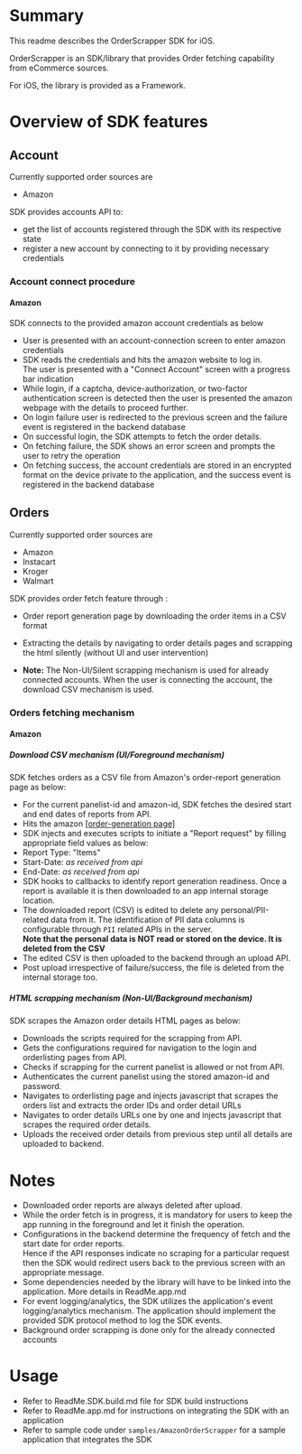 
# Summary

This readme describes the OrderScrapper SDK for iOS.

OrderScrapper is an SDK/library that provides Order fetching capability from eCommerce sources.

For iOS, the library is provided as a Framework.


# Overview of SDK features

## Account  
Currently supported order sources are 
- Amazon

SDK provides accounts API to:
- get the list of accounts registered through the SDK with its respective state
- register a new account by connecting to it by providing necessary credentials

### Account connect procedure

#### Amazon

SDK connects to the provided amazon account credentials as below
- User is presented with an account-connection screen to enter amazon credentials
- SDK reads the credentials and hits the amazon website to log in.  
 The user is presented with a "Connect Account" screen with a progress bar indication
- While login, if a captcha, device-authorization, or two-factor authentication screen is detected then the user is presented the amazon webpage with the details to proceed further.
- On login failure user is redirected to the previous screen and the failure event is registered in the backend database
- On successful login, the SDK attempts to fetch the order details.
- On fetching failure, the SDK shows an error screen and prompts the user to retry the operation
- On fetching success, the account credentials are stored in an encrypted format on the device private to the application, and the success event is registered in the backend database

## Orders

Currently supported order sources are 
- Amazon
- Instacart
- Kroger
- Walmart

SDK provides order fetch feature through :
- Order report generation page by downloading the order items in a CSV format
- Extracting the details by navigating to order details pages and scrapping the html silently (without UI and user intervention)

- **Note:** The Non-UI/Silent scrapping mechanism is used for already connected accounts. When the user is connecting the account, the download CSV mechanism is used. 

### Orders fetching mechanism

#### Amazon

##### Download CSV mechanism (UI/Foreground mechanism)

SDK fetches orders as a CSV file from Amazon's order-report generation page as below:
- For the current panelist-id and amazon-id, SDK fetches the desired start and end dates of reports from API.
- Hits the amazon [[order-generation page]](https://www.amazon.com/gp/b2b/reports)
- SDK injects and executes scripts to initiate a "Report request" by filling appropriate
 field values as below:
 - Report Type: "Items"
 - Start-Date: _as received from api_
 - End-Date: _as received from api_
- SDK hooks to callbacks to identify report generation readiness. Once a report is available it is then downloaded to an app internal storage location.
- The downloaded report (CSV) is edited to delete any personal/PII-related data from it. The identification of PII data columns is configurable through `PII` related APIs in the server.  
 **Note that the personal data is NOT read or stored on the device. It is deleted from the CSV**
- The edited CSV is then uploaded to the backend through an upload API.
- Post upload irrespective of failure/success, the file is deleted from the internal storage too.

##### HTML scrapping mechanism (Non-UI/Background mechanism)

SDK scrapes the Amazon order details HTML pages as below:
- Downloads the scripts required for the scrapping from API.
- Gets the configurations required for navigation to the login and orderlisting pages from API.
- Checks if scrapping for the current panelist is allowed or not from API.
- Authenticates the current panelist using the stored amazon-id and password.
- Navigates to orderlisting page and injects javascript that scrapes the orders list and extracts the order IDs and order detail URLs
- Navigates to order details URLs one by one and injects javascript that scrapes the required order details.
- Uploads the received order details from previous step until all details are uploaded to backend.

# Notes

- Downloaded order reports are always deleted after upload. 
- While the order fetch is in progress, it is mandatory for users to keep the app running in the foreground and let it finish the operation.
- Configurations in the backend determine the frequency of fetch and the start date for order reports.  
 Hence if the API responses indicate no scraping for a particular request then the SDK would redirect users back to the previous screen with an appropriate message.
- Some dependencies needed by the library will have to be linked into the application. More details in ReadMe.app.md
- For event logging/analytics, the SDK utilizes the application's event logging/analytics mechanism. The application should implement the provided SDK protocol method to log the SDK events.
- Background order scrapping is done only for the already connected accounts
 
# Usage 

- Refer to ReadMe.SDK.build.md file for SDK build instructions
- Refer to ReadMe.app.md for instructions on integrating the SDK with an application
- Refer to sample code under `samples/AmazonOrderScrapper` for a sample application that integrates the SDK
